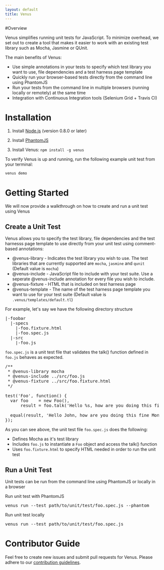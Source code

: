 ```yaml
---
layout: default
title: Venus
---
```


#Overview 

Venus simplifies running unit tests for JavaScript. To minimize overhead, we set out to create a tool that makes it easier to work with an existing test library such as Mocha, Jasmine or QUnit.

The main benefits of Venus:

  - Use simple annotations in your tests to specify which test library you want to use, file dependencies and a test harness page template
  - Quickly run your browser-based tests directly from the command line using PhantomJS
  - Run your tests from the command line in multiple browsers (running locally or remotely) at the same time
  - Integration with Continuous Integration tools (Selenium Grid + Travis CI)  

# Installation 

1. Install [Node.js](http://nodejs.org/) (version 0.8.0 or later)

2. Install [PhantomJS](http://phantomjs.org/)

3. Install Venus: `npm install -g venus`

To verify Venus is up and running, run the following example unit test from your terminal:

```
venus demo
```

# Getting Started 

We will now provide a walkthrough on how to create and run a unit test using Venus

## Create a Unit Test

Venus allows you to specify the test library, file dependencies and the test harnesss page template to use directly from your unit test using comment-based annotations:

* @venus-library - Indicates the test library you wish to use. The test libraries that are currently supported are `mocha`, `jasmine` and `qunit` (Default value is `mocha`)
* @venus-include - JavaScript file to include with your test suite. Use a seperate @venus-include annotation for every file you wish to include.
* @venus-fixture -  HTML that is included on test harness page
* @venus-template - The name of the test harness page template you want to use for your test suite (Default value is `.venus/templates/default.tl`)

For example, let's say we have the following directory structure
<pre>
|-foobar
  |-specs
    |-foo.fixture.html
    |-foo.spec.js
  |-src
    |-foo.js
</pre>

`foo.spec.js` is a unit test file that validates the talk() function defined in `foo.js` behaves as expected.
<pre>
/**
 * @venus-library mocha
 * @venus-include ../src/foo.js
 * @venus-fixture ../src/foo.fixture.html
 */

test('Foo', function() {
  var foo    = new Foo(),
      result = foo.talk('Hello %s, how are you doing this fine %s?', 'John', 'Monday');

  equal(result, 'Hello John, how are you doing this fine Monday?', 'Foo.talk() formats the string correctly');
});
</pre>
As you can see above, the unit test file `foo.spec.js` does the following:

  - Defines Mocha as it's test library
  - Includes `foo.js` to instantiate a `Foo` object and access the talk() function
  - Uses `foo.fixture.html` to specify HTML needed in order to run the unit test

## Run a Unit Test

Unit tests can be run from the command line using PhantomJS or locally in a browser

Run unit test with PhantomJS
<pre>
venus run --test path/to/unit/test/foo.spec.js --phantom
</pre>
                            
Run unit test locally
<pre>
venus run --test path/to/unit/test/foo.spec.js
</pre>

# Contributor Guide
Feel free to create new issues and submit pull requests for Venus. Please adhere to our <a href="https://github.com/venusjs/venus/blob/master/CONTRIBUTING.md">contribution guidelines</a>.
